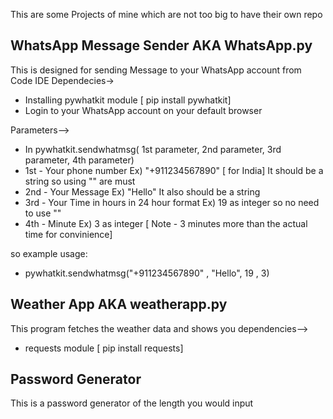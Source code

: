 This are some Projects of mine which are not too big to have their own repo 

WhatsApp Message Sender AKA WhatsApp.py
-

This is designed for sending Message to your WhatsApp account from Code IDE
Dependecies->
- Installing pywhatkit module [ pip install pywhatkit]
- Login to your WhatsApp account on your default browser


Parameters-->
- In pywhatkit.sendwhatmsg( 1st parameter, 2nd parameter, 3rd parameter, 4th parameter)
- 1st - Your phone number Ex) "+911234567890" [ for India] It should be a string so using "" are must
- 2nd - Your Message Ex) "Hello" It also should be a string
- 3rd - Your Time in hours in 24 hour format Ex) 19 as integer so no need to use ""
- 4th - Minute Ex) 3 as integer [ Note - 3 minutes more than the actual time for convinience]

so example usage:
- pywhatkit.sendwhatmsg("+911234567890" , "Hello", 19 , 3)

Weather App AKA weatherapp.py
-
This program fetches the weather data and shows you 
dependencies-->
- requests module [ pip install requests]

Password Generator 
-

This is a password generator of the length you would input
